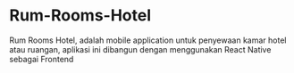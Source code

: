# Rum-Rooms-Hotel
Rum Rooms Hotel, adalah mobile application untuk penyewaan kamar hotel atau ruangan, aplikasi ini dibangun dengan menggunakan React Native sebagai Frontend
